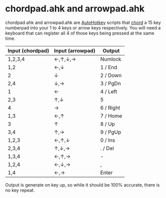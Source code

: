 # chordpad.ahk and arrowpad.ahk

chordpad.ahk and arrowpad.ahk are [AutoHotkey](autohotkey.com) scripts that [chord](https://en.wikipedia.org/wiki/Chorded_keyboard) a 15 key numberpad into your 1 to 4 keys or arrow keys respectively. You will need a keyboard that can register all 4 of those keys being pressed at the same time.

| Input (chordpad) | Input (arrowpad) | Output    |
| ---------------- | ---------------- | --------- |
| 1,2,3,4          | ←,↑,↓,→          | Numlock   |
| 1,2              | ←,↓              | 1 / End   |
| 2                | ↓                | 2 / Down  |
| 2,4              | ↓,→              | 3 / PgDn  |
| 1                | ←                | 4 / Left  |
| 2,3              | ↑,↓              | 5         |
| 4                | →                | 6 / Right |
| 1,3              | ←,↑              | 7 / Home  |
| 3                | ↑                | 8 / Up    |
| 3,4              | ↑,→              | 9 / PgUp  |
| 1,2,3            | ←,↑,↓            | 0 / Ins   |
| 2,3,4            | ↑,↓,→            | . / Del   |
| 1,3,4            | ←,↑,→            | -         |
| 1,2,4            | ←,↓,→            | ,         |
| 1,4              | ←,→              | Enter     |

Output is generate on key up, so while it should be 100% accurate, there is no key repeat.
